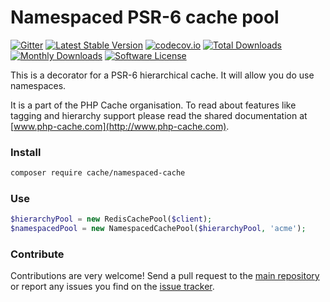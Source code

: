 # Namespaced PSR-6 cache pool 
[![Gitter](https://badges.gitter.im/php-cache/cache.svg)](https://gitter.im/php-cache/cache?utm_source=badge&utm_medium=badge&utm_campaign=pr-badge)
[![Latest Stable Version](https://poser.pugx.org/cache/namespaced-cache/v/stable)](https://packagist.org/packages/cache/namespaced-cache)
[![codecov.io](https://codecov.io/github/php-cache/namespaced-cache/coverage.svg?branch=master)](https://codecov.io/github/php-cache/namespaced-cache?branch=master)
[![Total Downloads](https://poser.pugx.org/cache/namespaced-cache/downloads)](https://packagist.org/packages/cache/namespaced-cache)
[![Monthly Downloads](https://poser.pugx.org/cache/namespaced-cache/d/monthly.png)](https://packagist.org/packages/cache/namespaced-cache)
[![Software License](https://img.shields.io/badge/license-MIT-brightgreen.svg?style=flat-square)](LICENSE)

This is a decorator for a PSR-6 hierarchical cache. It will allow you do use namespaces.

It is a part of the PHP Cache organisation. To read about features like tagging and hierarchy support please read 
the shared documentation at [www.php-cache.com](http://www.php-cache.com). 

### Install

```bash
composer require cache/namespaced-cache
```
 
### Use

```php
$hierarchyPool = new RedisCachePool($client);
$namespacedPool = new NamespacedCachePool($hierarchyPool, 'acme');
```

### Contribute

Contributions are very welcome! Send a pull request to the [main repository](https://github.com/php-cache/cache) or 
report any issues you find on the [issue tracker](http://issues.php-cache.com).

